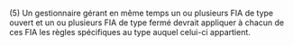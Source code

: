 (5) Un gestionnaire gérant en même temps un ou plusieurs FIA de type ouvert et un ou plusieurs FIA de type fermé devrait appliquer à chacun de ces FIA les règles spécifiques au type auquel celui-ci appartient.
